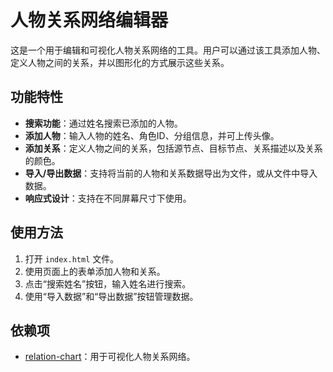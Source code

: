 # 人物关系网络编辑器

这是一个用于编辑和可视化人物关系网络的工具。用户可以通过该工具添加人物、定义人物之间的关系，并以图形化的方式展示这些关系。

## 功能特性

- **搜索功能**：通过姓名搜索已添加的人物。
- **添加人物**：输入人物的姓名、角色ID、分组信息，并可上传头像。
- **添加关系**：定义人物之间的关系，包括源节点、目标节点、关系描述以及关系的颜色。
- **导入/导出数据**：支持将当前的人物和关系数据导出为文件，或从文件中导入数据。
- **响应式设计**：支持在不同屏幕尺寸下使用。

## 使用方法

1. 打开 `index.html` 文件。
2. 使用页面上的表单添加人物和关系。
3. 点击“搜索姓名”按钮，输入姓名进行搜索。
4. 使用“导入数据”和“导出数据”按钮管理数据。

## 依赖项
- [relation-chart](https://github.com/xiedajian/relation-chart)：用于可视化人物关系网络。